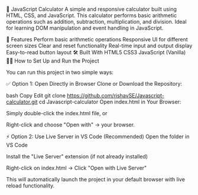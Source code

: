 🧮 JavaScript Calculator
A simple and responsive calculator built using HTML, CSS, and JavaScript. This calculator performs basic arithmetic operations such as addition, subtraction, multiplication, and division. Ideal for learning DOM manipulation and event handling in JavaScript.

🚀 Features
Perform basic arithmetic operations
Responsive UI for different screen sizes
Clear and reset functionality
Real-time input and output display
Easy-to-read button layout
🛠️ Built With
HTML5
CSS3
JavaScript (Vanilla)
🧑‍💻 How to Set Up and Run the Project

You can run this project in two simple ways:

✅ Option 1: Open Directly in Browser Clone or Download the Repository:

bash Copy Edit git clone https://github.com/rishavSE/Javascript-calculator.git cd Javascript-calculator Open index.html in Your Browser:

Simply double-click the index.html file, or

Right-click and choose "Open with" → your browser.

⚡ Option 2: Use Live Server in VS Code (Recommended) Open the folder in VS Code

Install the "Live Server" extension (if not already installed)

Right-click on index.html → Click "Open with Live Server"

This will automatically launch the project in your default browser with live reload functionality.
